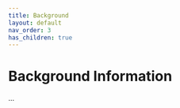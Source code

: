 ```yaml
---
title: Background
layout: default
nav_order: 3
has_children: true
---
```


# Background Information

...